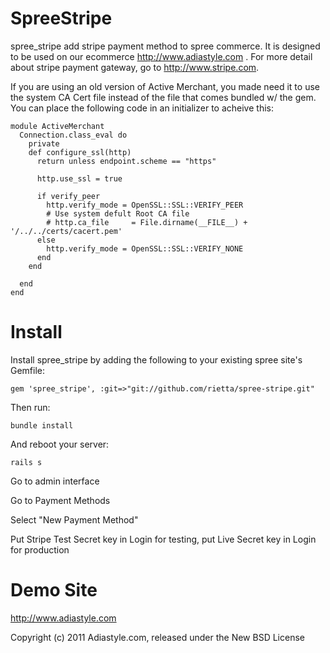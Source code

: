 SpreeStripe
===========

spree_stripe add stripe payment method to spree commerce. It is designed to be used on our ecommerce http://www.adiastyle.com . For more detail about stripe payment gateway, go to http://www.stripe.com.

If you are using an old version of Active Merchant, you made need it to use the system CA Cert file instead of the file that comes bundled w/ the gem.  You can place the following code in an initializer to acheive this:

````
module ActiveMerchant
  Connection.class_eval do
    private
    def configure_ssl(http)
      return unless endpoint.scheme == "https"

      http.use_ssl = true
      
      if verify_peer
        http.verify_mode = OpenSSL::SSL::VERIFY_PEER
        # Use system defult Root CA file
        # http.ca_file     = File.dirname(__FILE__) + '/../../certs/cacert.pem'
      else               
        http.verify_mode = OpenSSL::SSL::VERIFY_NONE
      end
    end
    
  end
end
````


Install
=======

Install spree_stripe by adding the following to your existing spree site's Gemfile:

	gem 'spree_stripe', :git=>"git://github.com/rietta/spree-stripe.git"

Then run:

	bundle install

And reboot your server:

	rails s

Go to admin interface

Go to Payment Methods

Select "New Payment Method"

Put Stripe Test Secret key in Login for testing, put Live Secret key in Login for production

Demo Site
=========

http://www.adiastyle.com

Copyright (c) 2011 Adiastyle.com, released under the New BSD License
